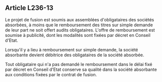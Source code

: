 Article L236-13
----
Le projet de fusion est soumis aux assemblées d'obligataires des sociétés
absorbées, à moins que le remboursement des titres sur simple demande de leur
part ne soit offert audits obligataires. L'offre de remboursement est soumise à
publicité, dont les modalités sont fixées par décret en Conseil d'Etat.

Lorsqu'il y a lieu à remboursement sur simple demande, la société absorbante
devient débitrice des obligataires de la société absorbée.

Tout obligataire qui n'a pas demandé le remboursement dans le délai fixé par
décret en Conseil d'Etat conserve sa qualité dans la société absorbante aux
conditions fixées par le contrat de fusion.
